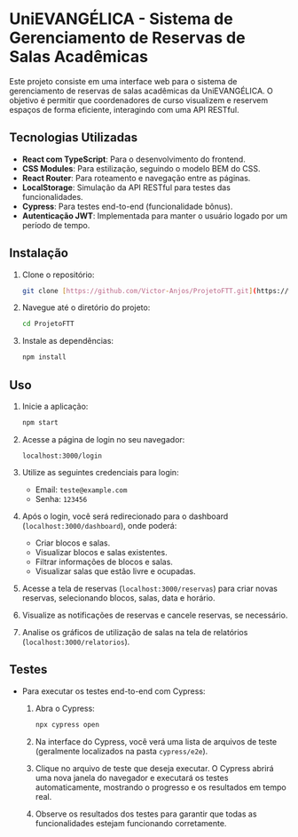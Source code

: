 # UniEVANGÉLICA - Sistema de Gerenciamento de Reservas de Salas Acadêmicas

Este projeto consiste em uma interface web para o sistema de gerenciamento de reservas de salas acadêmicas da UniEVANGÉLICA. O objetivo é permitir que coordenadores de curso visualizem e reservem espaços de forma eficiente, interagindo com uma API RESTful.

## Tecnologias Utilizadas

* **React com TypeScript**: Para o desenvolvimento do frontend.
* **CSS Modules**: Para estilização, seguindo o modelo BEM do CSS.
* **React Router**: Para roteamento e navegação entre as páginas.
* **LocalStorage**: Simulação da API RESTful para testes das funcionalidades.
* **Cypress**: Para testes end-to-end (funcionalidade bônus).
* **Autenticação JWT**: Implementada para manter o usuário logado por um período de tempo.

## Instalação

1.  Clone o repositório:

    ```bash
    git clone [https://github.com/Victor-Anjos/ProjetoFTT.git](https://www.google.com/search?q=https://github.com/Victor-Anjos/ProjetoFTT.git)
    ```

2.  Navegue até o diretório do projeto:

    ```bash
    cd ProjetoFTT
    ```

3.  Instale as dependências:

    ```bash
    npm install
    ```

## Uso

1.  Inicie a aplicação:

    ```bash
    npm start
    ```

2.  Acesse a página de login no seu navegador:

    ```
    localhost:3000/login
    ```

3.  Utilize as seguintes credenciais para login:
    * Email: `teste@example.com`
    * Senha: `123456`

4.  Após o login, você será redirecionado para o dashboard (`localhost:3000/dashboard`), onde poderá:
    * Criar blocos e salas.
    * Visualizar blocos e salas existentes.
    * Filtrar informações de blocos e salas.
    * Visualizar salas que estão livre e ocupadas.

5.  Acesse a tela de reservas (`localhost:3000/reservas`) para criar novas reservas, selecionando blocos, salas, data e horário.

6.  Visualize as notificações de reservas e cancele reservas, se necessário.

7.  Analise os gráficos de utilização de salas na tela de relatórios (`localhost:3000/relatorios`).

## Testes

* Para executar os testes end-to-end com Cypress:

    1.  Abra o Cypress:

        ```bash
        npx cypress open
        ```

    2.  Na interface do Cypress, você verá uma lista de arquivos de teste (geralmente localizados na pasta `cypress/e2e`).
    3.  Clique no arquivo de teste que deseja executar. O Cypress abrirá uma nova janela do navegador e executará os testes automaticamente, mostrando o progresso e os resultados em tempo real.
    4.  Observe os resultados dos testes para garantir que todas as funcionalidades estejam funcionando corretamente.